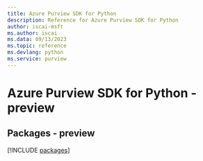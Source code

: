 ```yaml
---
title: Azure Purview SDK for Python
description: Reference for Azure Purview SDK for Python
author: iscai-msft
ms.author: iscai
ms.data: 09/13/2023
ms.topic: reference
ms.devlang: python
ms.service: purview
---
```

# Azure Purview SDK for Python - preview
## Packages - preview
[!INCLUDE [packages](purview-index.md)]
